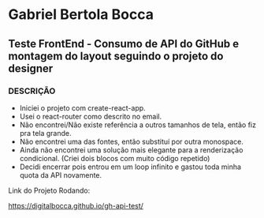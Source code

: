 # Gabriel Bertola Bocca

## Teste FrontEnd - Consumo de API do GitHub e montagem do layout seguindo o projeto do designer

### DESCRIÇÃO

- Iniciei o projeto com create-react-app.
- Usei o react-router como descrito no email.
- Não encontrei/Não existe referência a outros tamanhos de tela, então fiz pra tela grande.
- Não encontrei uma das fontes, então substituí por outra monospace.
- Ainda não encontrei uma solução mais elegante para a renderização condicional. (Criei dois blocos com muito código repetido)
- Decidi encerrar pois entrou em um loop infinito e gastou toda minha quota da API novamente.

Link do Projeto Rodando:

https://digitalbocca.github.io/gh-api-test/
